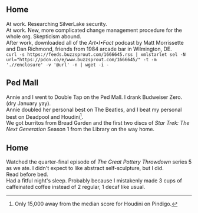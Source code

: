 ## Home
At work. Researching SilverLake security.  
At work. New, more complicated change management procedure for the whole org. Skepticism abound.  
After work, downloaded all of the _Art•I•Fact_ podcast by Matt Morrissette and Dan Richmond, friends from 1984 arcade bar in Wilmington, DE.  
```curl -s https://feeds.buzzsprout.com/1666645.rss | xmlstarlet sel -N url="https://pdcn.co/e/www.buzzsprout.com/1666645/" -t -m './/enclosure' -v '@url' -n | wget -i -```  

## Ped Mall
Annie and I went to Double Tap on the Ped Mall. I drank Budweiser Zero. (dry January yay).  
Annie doubled her personal best on The Beatles, and I beat my personal best on Deadpool and Houdini[^1].  
We got burritos from Bread Garden and the first two discs of _Star Trek: The Next Generation_ Season 1 from the Library on the way home.  

## Home
Watched the quarter-final episode of _The Great Pottery Throwdown_ series 5 as we ate. I didn't expect to like abstract self-sculpture, but I did.  
Read before bed.  
Had a fitful night's sleep. Probably because I mistakenly made 3 cups of caffeinated coffee instead of 2 regular, 1 decaf like usual.  

[^1]: Only 15,000 away from the median score for Houdini on Pindigo.
